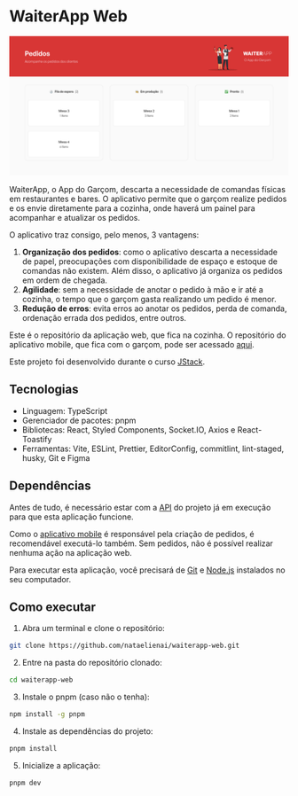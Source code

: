 # WaiterApp Web

<p align="center">
  <img src="./images/web-app.png" src="Aplicação Web do WaiterApp" />
</p>

WaiterApp, o App do Garçom, descarta a necessidade de comandas físicas em restaurantes e bares. O aplicativo permite que o garçom realize pedidos e os envie diretamente para a cozinha, onde haverá um painel para acompanhar e atualizar os pedidos.

O aplicativo traz consigo, pelo menos, 3 vantagens:
1. **Organização dos pedidos**: como o aplicativo descarta a necessidade de papel, preocupações com disponibilidade de espaço e estoque de comandas não existem. Além disso, o aplicativo já organiza os pedidos em ordem de chegada.
2. **Agilidade**: sem a necessidade de anotar o pedido à mão e ir até a cozinha, o tempo que o garçom gasta realizando um pedido é menor.
3. **Redução de erros**: evita erros ao anotar os pedidos, perda de comanda, ordenação errada dos pedidos, entre outros.

Este é o repositório da aplicação web, que fica na cozinha. O repositório do aplicativo mobile, que fica com o garçom, pode ser acessado [aqui](https://github.com/nataelienai/waiterapp-mobile).

Este projeto foi desenvolvido durante o curso [JStack](https://jstack.com.br/).

## Tecnologias

- Linguagem: TypeScript
- Gerenciador de pacotes: pnpm
- Bibliotecas: React, Styled Components, Socket.IO, Axios e React-Toastify
- Ferramentas: Vite, ESLint, Prettier, EditorConfig, commitlint, lint-staged, husky, Git e Figma

## Dependências

Antes de tudo, é necessário estar com a [API](https://github.com/nataelienai/waiterapp-api) do projeto já em execução para que esta aplicação funcione.

Como o [aplicativo mobile](https://github.com/nataelienai/waiterapp-mobile) é responsável pela criação de pedidos, é recomendável executá-lo também. Sem pedidos, não é possível realizar nenhuma ação na aplicação web.

Para executar esta aplicação, você precisará de [Git](https://git-scm.com/downloads) e [Node.js](https://nodejs.org/) instalados no seu computador.

## Como executar

1. Abra um terminal e clone o repositório:
```sh
git clone https://github.com/nataelienai/waiterapp-web.git
```

2. Entre na pasta do repositório clonado:
```sh
cd waiterapp-web
```

3. Instale o pnpm (caso não o tenha):
```sh
npm install -g pnpm
```

4. Instale as dependências do projeto:
```sh
pnpm install
```

5. Inicialize a aplicação:
```sh
pnpm dev
```

